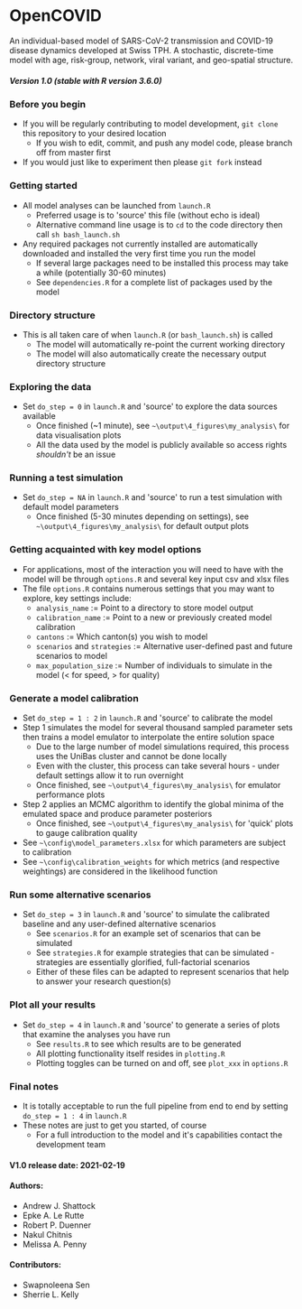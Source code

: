 # OpenCOVID

An individual-based model of SARS-CoV-2 transmission and COVID-19 disease dynamics developed at Swiss TPH. A stochastic, discrete-time model with age, risk-group, network, viral variant, and geo-spatial structure.

##### Version 1.0 (stable with R version 3.6.0)

### Before you begin
- If you will be regularly contributing to model development, `git clone` this repository to your desired location
  - If you wish to edit, commit, and push any model code, please branch off from master first
- If you would just like to experiment then please `git fork` instead

### Getting started
- All model analyses can be launched from `launch.R`
  - Preferred usage is to 'source' this file (without echo is ideal)
  - Alternative command line usage is to `cd` to the code directory then call `sh bash_launch.sh`
- Any required packages not currently installed are automatically downloaded and installed the very first time you run the model
  - If several large packages need to be installed this process may take a while (potentially 30-60 minutes)
  - See `dependencies.R` for a complete list of packages used by the model
  
### Directory structure
- This is all taken care of when `launch.R` (or `bash_launch.sh`) is called
  - The model will automatically re-point the current working directory
  - The model will also automatically create the necessary output directory structure
  
### Exploring the data
- Set `do_step = 0` in `launch.R` and 'source' to explore the data sources available
  - Once finished (~1 minute), see `~\output\4_figures\my_analysis\` for data visualisation plots
  - All the data used by the model is publicly available so access rights *shouldn't* be an issue
  
### Running a test simulation
- Set `do_step = NA` in `launch.R` and 'source' to run a test simulation with default model parameters
  - Once finished (5-30 minutes depending on settings), see `~\output\4_figures\my_analysis\` for default output plots
  
### Getting acquainted with key model options
- For applications, most of the interaction you will need to have with the model will be through `options.R` and several key input csv and xlsx files
- The file `options.R` contains numerous settings that you may want to explore, key settings include:
  - `analysis_name` := Point to a directory to store model output
  - `calibration_name` := Point to a new or previously created model calibration
  - `cantons` := Which canton(s) you wish to model
  - `scenarios` and `strategies` := Alternative user-defined past and future scenarios to model
  - `max_population_size` := Number of individuals to simulate in the model (< for speed, > for quality)
  
### Generate a model calibration
- Set `do_step = 1 : 2` in `launch.R` and 'source' to calibrate the model
- Step 1 simulates the model for several thousand sampled parameter sets then trains a model emulator to interpolate the entire solution space
  - Due to the large number of model simulations required, this process uses the UniBas cluster and cannot be done locally
  - Even with the cluster, this process can take several hours - under default settings allow it to run overnight
  - Once finished, see `~\output\4_figures\my_analysis\` for emulator performance plots
- Step 2 applies an MCMC algorithm to identify the global minima of the emulated space and produce parameter posteriors
  - Once finished, see `~\output\4_figures\my_analysis\` for 'quick' plots to gauge calibration quality
- See `~\config\model_parameters.xlsx` for which parameters are subject to calibration
- See `~\config\calibration_weights` for which metrics (and respective weightings) are considered in the likelihood function

### Run some alternative scenarios
- Set `do_step = 3` in `launch.R` and 'source' to simulate the calibrated baseline and any user-defined alternative scenarios
  - See `scenarios.R` for an example set of scenarios that can be simulated
  - See `strategies.R` for example strategies that can be simulated - strategies are essentially glorified, full-factorial scenarios
  - Either of these files can be adapted to represent scenarios that help to answer your research question(s)
  
### Plot all your results
- Set `do_step = 4` in `launch.R` and 'source' to generate a series of plots that examine the analyses you have run
  - See `results.R` to see which results are to be generated
  - All plotting functionality itself resides in `plotting.R`
  - Plotting toggles can be turned on and off, see `plot_xxx` in `options.R`

### Final notes
- It is totally acceptable to run the full pipeline from end to end by setting `do_step = 1 : 4` in `launch.R`
- These notes are just to get you started, of course
  - For a full introduction to the model and it's capabilities contact the development team

#### V1.0 release date: 2021-02-19

#### Authors:
* Andrew J. Shattock
* Epke A. Le Rutte
* Robert P. Duenner
* Nakul Chitnis
* Melissa A. Penny

#### Contributors:
* Swapnoleena Sen
* Sherrie L. Kelly

